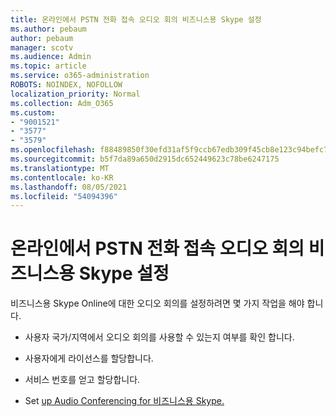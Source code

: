 ```yaml
---
title: 온라인에서 PSTN 전화 접속 오디오 회의 비즈니스용 Skype 설정
ms.author: pebaum
author: pebaum
manager: scotv
ms.audience: Admin
ms.topic: article
ms.service: o365-administration
ROBOTS: NOINDEX, NOFOLLOW
localization_priority: Normal
ms.collection: Adm_O365
ms.custom:
- "9001521"
- "3577"
- "3579"
ms.openlocfilehash: f88489850f30efd31af5f9ccb67edb309f45cb8e123c94befc70fdd72ee98450
ms.sourcegitcommit: b5f7da89a650d2915dc652449623c78be6247175
ms.translationtype: MT
ms.contentlocale: ko-KR
ms.lasthandoff: 08/05/2021
ms.locfileid: "54094396"
---
```

# <a name="setup-pstn-dial-in-audio-conferencing-in-skype-for-business-online"></a>온라인에서 PSTN 전화 접속 오디오 회의 비즈니스용 Skype 설정

비즈니스용 Skype Online에 대한 오디오 회의를 설정하려면 몇 가지 작업을 해야 합니다. 

- 사용자 국가/지역에서 오디오 회의를 사용할 수 있는지 여부를 확인 합니다.

- 사용자에게 라이선스를 할당합니다.

- 서비스 번호를 얻고 할당합니다.

- Set [up Audio Conferencing for 비즈니스용 Skype.](https://docs.microsoft.com/SkypeForBusiness/audio-conferencing-in-office-365/set-up-audio-conferencing)
